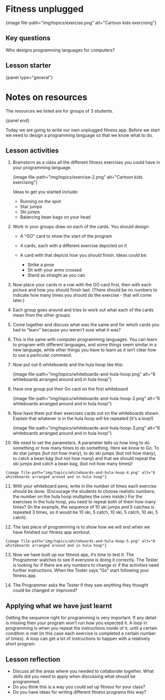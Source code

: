 # Fitness unplugged

{image file-path="img/topics/exercise.png" alt="Cartoon kids exercising"}

## Key questions

Who designs programming languages for computers?

## Lesson starter

{panel type="general"}

# Notes on resources

The resources we listed are for groups of 3 students.

{panel end}

Today we are going to write our own unplugged fitness app. Before we start we need to design a programming language so that we know what to do.

## Lesson activities

1.  Brainstorm as a class all the different fitness exercises you could have in your programming language.

    {image file-path="img/topics/exercise-2.png" alt="Cartoon kids exercising"}

    Ideas to get you started include:

    -   Running on the spot
    -   Star jumps
    -   Ski jumps
    -   Balancing bean bags on your head

2.  Work in your groups draw on each of the cards.
    You should design:

    -   A "GO" card to show the start of the program
    -   4 cards, each with a different exercise depicted on it
    -   A card with that depicts how you should finish.
        Ideas could be:

        -   Strike a pose
        -   Sit with your arms crossed
        -   Stand as straight as you can

3.  Now place your cards in a row with the GO card first, then with each picture and how you should finish last.
    (There should be no numbers to indicate how many times you should do the exercise - that will come later.)

4.  Each group goes around and tries to work out what each of the cards mean from the other groups.

5.  Come together and discuss what was the same and for which cards you had to “learn” because you weren’t sure what it was?

6.  This is the same with computer programming languages.
    You can learn to program with different languages, and some things seem similar in a new language, while other things you have to learn as it isn’t clear how to use a particular command.

7.  Now put out 6 whiteboards and the hula hoop like this:

    {image file-path="img/topics/whiteboards-and-hula-hoop.png" alt="6 whiteboards arranged around and in hula hoop"}

8.  Have one group put their Go card on the first whiteboard

    {image file-path="img/topics/whiteboards-and-hula-hoop-2.png" alt="6 whiteboards arranged around and in hula hoop"}

9.  Now have them put their exercises cards out on the whiteboards shown.
    Explain that whatever is in the hula hoop will be repeated (it's a loop!)

    {image file-path="img/topics/whiteboards-and-hula-hoop-3.png" alt="6 whiteboards arranged around and in hula hoop"}

10.  We need to set the parameters.
    A parameter tells us how long to do something or how many times to do something.
    Here we know to Go, To do star jumps (but not how many), to do ski jumps (but not how many), to catch a bean bag (but not how many) and that we should repeat the ski jumps and catch a bean bag, (but not how many times)!

    {image file-path="img/topics/whiteboards-and-hula-hoop-4.png" alt="6 whiteboards arranged around and in hula hoop"}

11.  With your whiteboard pens, write in the number of times each exercise should be done.
    (Encourage the students to choose realistic numbers; the number on the hula hoop multiplies the ones inside.)
    For the exercises in the hula hoop, you need to repeat both of them how many times?
    (In the example, the sequence of 10 ski jumps and 5 catches is repeated 3 times, so it would be 10 ski, 5 catch, 10 ski, 5 catch, 10 ski, 5 catch).

12.  The last piece of programming is to show how we will end when we have finished our fitness app workout.

    {image file-path="img/topics/whiteboards-and-hula-hoop-5.png" alt="6 whiteboards arranged around and in hula hoop"}

13.  Now we have built up our fitness app, it’s time to test it.
    The Programmer watches to see if everyone is doing it correctly.
    The Tester is looking for if there are any numbers to change or if the activities need further instructions. When the Tester says “Go” start following your fitness app.

14.  The Programmer asks the Tester if they saw anything they thought could be changed or improved?

## Applying what we have just learnt

Getting the sequence right for programming is very important.
If any detail is missing then your program won’t run how you expected it.
A loop in programming is when you repeat the instructions inside of it, until a certain condition is met (in this case each exercise is completed a certain number of times).
A loop can get a lot of instructions to happen with a relatively short program.

## Lesson reflection

-  Discuss all the areas where you needed to collaborate together.
What skills did you need to apply when discussing what should be programmed.  
-  Do you think this is a way you could set up fitness for your class?
-  Do you have ideas for writing different fitness programs this way?
